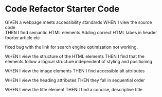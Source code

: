 # Code Refactor Starter Code


GIVEN a webpage meets accessibility standards
WHEN I view the source code  
THEN I find semantic HTML elements
Adding correct HTML labes in header foorter article etc

fixed bug with the link for search engine optimization not working. 


WHEN I view the structure of the HTML elements
THEN I find that the elements follow a logical structure independent of styling and positioning


WHEN I view the image elements
THEN I find accessible alt attributes


WHEN I view the heading attributes
THEN they fall in sequential order


WHEN I view the title element
THEN I find a concise, descriptive title
